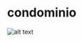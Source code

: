 # condominio
![alt text](https://www.google.com/url?sa=i&url=https%3A%2F%2Fjoaogbsczip.medium.com%2Fimplementando-clean-architecture-no-reactjs-af17fb70ca6&psig=AOvVaw1vN7TV8Fh_To63pzNT56LN&ust=1628545878923000&source=images&cd=vfe&ved=0CAoQjRxqFwoTCJi0s7y2ovICFQAAAAAdAAAAABAD)
